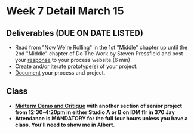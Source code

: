 # Week 7 Detail March 15

## Deliverables \(DUE ON DATE LISTED\)

* Read from "Now We're Rolling" in the 1st "Middle" chapter up until the 2nd "Middle" chapter of Do The Work by Steven Pressfield and post your [response](../assignments/responses.md) to your process website.\(6 min\)
* Create and/or iterate [prototype\(s\)](../project_plan.md) of your project.
* [Document](../pre-work/website.md) your process and project.

## Class

* [**Midterm Demo and Critique**](../critiques-demos-presentations-and-exhibition/project_demo.md) **with another section of senior project from 12:30-4:20pm in either Studio A or B on IDM flr in 370 Jay**
* **Attendance is MANDATORY for the full four hours unless you have a class. You'll need to show me in Albert.**

